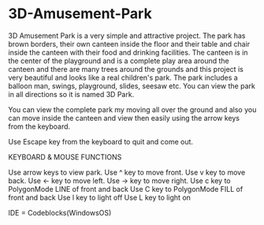 # 3D-Amusement-Park
3D Amusement Park is a very simple and attractive project. The park has brown borders, their own canteen inside the floor and their table and chair inside the canteen with their food and drinking facilities. The canteen is in the center of the playground and is a complete play area around the canteen and there are many trees around the grounds and this project is very beautiful and looks like a real children's park. The park includes a balloon man, swings, playground, slides, seesaw etc. You can view the park in all directions so it is named 3D Park.

You can view the complete park my moving all over the ground and also you can move inside the canteen and view then easily using the arrow keys from the keyboard.

Use Escape key from the keyboard to quit and come out.

KEYBOARD & MOUSE FUNCTIONS

Use arrow keys to view park.
Use ^ key to move front.
Use v key to move back.
Use <- key to move left.
Use -> key to move right.
Use c key to PolygonMode LINE of front and back
Use C key to PolygonMode FILL of front and back
Use l key to light off
Use L key to light on

IDE = Codeblocks(WindowsOS)
